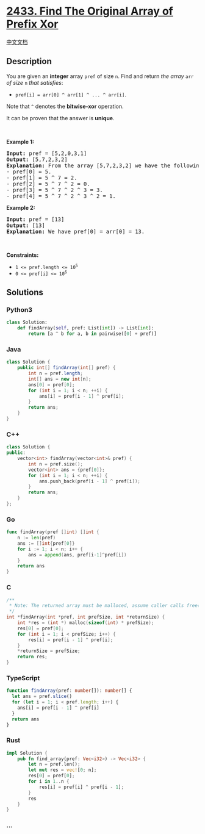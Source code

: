# [2433. Find The Original Array of Prefix Xor](https://leetcode.com/problems/find-the-original-array-of-prefix-xor)

[中文文档](/solution/2400-2499/2433.Find%20The%20Original%20Array%20of%20Prefix%20Xor/README.md)

## Description

<p>You are given an <strong>integer</strong> array <code>pref</code> of size <code>n</code>. Find and return <em>the array </em><code>arr</code><em> of size </em><code>n</code><em> that satisfies</em>:</p>

<ul>
	<li><code>pref[i] = arr[0] ^ arr[1] ^ ... ^ arr[i]</code>.</li>
</ul>

<p>Note that <code>^</code> denotes the <strong>bitwise-xor</strong> operation.</p>

<p>It can be proven that the answer is <strong>unique</strong>.</p>

<p>&nbsp;</p>
<p><strong class="example">Example 1:</strong></p>

<pre>
<strong>Input:</strong> pref = [5,2,0,3,1]
<strong>Output:</strong> [5,7,2,3,2]
<strong>Explanation:</strong> From the array [5,7,2,3,2] we have the following:
- pref[0] = 5.
- pref[1] = 5 ^ 7 = 2.
- pref[2] = 5 ^ 7 ^ 2 = 0.
- pref[3] = 5 ^ 7 ^ 2 ^ 3 = 3.
- pref[4] = 5 ^ 7 ^ 2 ^ 3 ^ 2 = 1.
</pre>

<p><strong class="example">Example 2:</strong></p>

<pre>
<strong>Input:</strong> pref = [13]
<strong>Output:</strong> [13]
<strong>Explanation:</strong> We have pref[0] = arr[0] = 13.
</pre>

<p>&nbsp;</p>
<p><strong>Constraints:</strong></p>

<ul>
	<li><code>1 &lt;= pref.length &lt;= 10<sup>5</sup></code></li>
	<li><code>0 &lt;= pref[i] &lt;= 10<sup>6</sup></code></li>
</ul>

## Solutions

<!-- tabs:start -->

### **Python3**

```python
class Solution:
    def findArray(self, pref: List[int]) -> List[int]:
        return [a ^ b for a, b in pairwise([0] + pref)]
```

### **Java**

```java
class Solution {
    public int[] findArray(int[] pref) {
        int n = pref.length;
        int[] ans = new int[n];
        ans[0] = pref[0];
        for (int i = 1; i < n; ++i) {
            ans[i] = pref[i - 1] ^ pref[i];
        }
        return ans;
    }
}
```

### **C++**

```cpp
class Solution {
public:
    vector<int> findArray(vector<int>& pref) {
        int n = pref.size();
        vector<int> ans = {pref[0]};
        for (int i = 1; i < n; ++i) {
            ans.push_back(pref[i - 1] ^ pref[i]);
        }
        return ans;
    }
};
```

### **Go**

```go
func findArray(pref []int) []int {
	n := len(pref)
	ans := []int{pref[0]}
	for i := 1; i < n; i++ {
		ans = append(ans, pref[i-1]^pref[i])
	}
	return ans
}
```

### **C**

```c
/**
 * Note: The returned array must be malloced, assume caller calls free().
 */
int *findArray(int *pref, int prefSize, int *returnSize) {
    int *res = (int *) malloc(sizeof(int) * prefSize);
    res[0] = pref[0];
    for (int i = 1; i < prefSize; i++) {
        res[i] = pref[i - 1] ^ pref[i];
    }
    *returnSize = prefSize;
    return res;
}
```

### **TypeScript**

```ts
function findArray(pref: number[]): number[] {
  let ans = pref.slice()
  for (let i = 1; i < pref.length; i++) {
    ans[i] = pref[i - 1] ^ pref[i]
  }
  return ans
}
```

### **Rust**

```rust
impl Solution {
    pub fn find_array(pref: Vec<i32>) -> Vec<i32> {
        let n = pref.len();
        let mut res = vec![0; n];
        res[0] = pref[0];
        for i in 1..n {
            res[i] = pref[i] ^ pref[i - 1];
        }
        res
    }
}
```

### **...**

```

```

<!-- tabs:end -->

